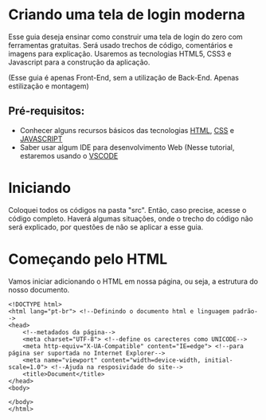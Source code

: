# Criando uma tela de login moderna

Esse guia deseja ensinar como construir uma tela de login do zero com ferramentas gratuitas.
Será usado trechos de código, comentários e imagens para explicação.
Usaremos as tecnologias HTML5, CSS3 e Javascript para a construção da aplicação.

(Esse guia é apenas Front-End, sem a utilização de Back-End. Apenas estilização e montagem)

## Pré-requisitos:

- Conhecer alguns recursos básicos das tecnologias [HTML](https://developer.mozilla.org/pt-BR/docs/Web/HTML), [CSS](https://developer.mozilla.org/pt-BR/docs/Web/CSS) e [JAVASCRIPT](https://developer.mozilla.org/pt-BR/docs/Web/JavaScript)
- Saber usar algum IDE para desenvolvimento Web (Nesse tutorial, estaremos usando o [VSCODE](https://code-visualstudio-com.translate.goog/?_x_tr_sl=en&_x_tr_tl=pt&_x_tr_hl=pt-BR&_x_tr_pto=sc)

# Iniciando

Coloquei todos os códigos na pasta "src". Então, caso precise, acesse o código completo.
Haverá algumas situações, onde o trecho do código não será explicado, por questões de não se aplicar a esse guia.

# Começando pelo HTML

Vamos iniciar adicionando o HTML em nossa página, ou seja, a estrutura do nosso documento.

```
<!DOCTYPE html>
<html lang="pt-br"> <!--Definindo o documento html e linguagem padrão-->
<head>
    <!--metadados da página-->
    <meta charset="UTF-8"> <!--define os carecteres como UNICODE-->
    <meta http-equiv="X-UA-Compatible" content="IE=edge"> <!--para página ser suportada no Internet Explorer-->
    <meta name="viewport" content="width=device-width, initial-scale=1.0"> <!--Ajuda na resposividade do site-->
    <title>Document</title>
</head>
<body>

</body>
</html>
```
